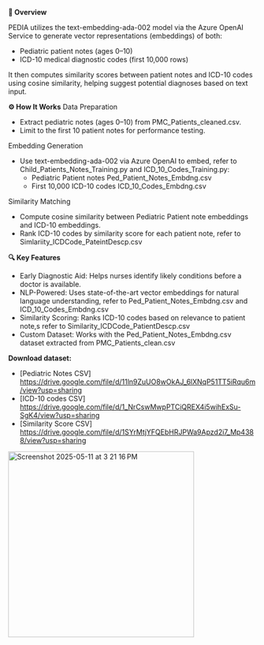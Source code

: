 **🧠 Overview**

PEDIA utilizes the text-embedding-ada-002 model via the Azure OpenAI Service to generate vector representations (embeddings) of both:
  - Pediatric patient notes (ages 0–10)
  - ICD-10 medical diagnostic codes (first 10,000 rows)

It then computes similarity scores between patient notes and ICD-10 codes using cosine similarity, helping suggest potential diagnoses based on text input.

**⚙️ How It Works**
Data Preparation
  - Extract pediatric notes (ages 0–10) from PMC_Patients_cleaned.csv.
  - Limit to the first 10 patient notes for performance testing.

Embedding Generation
  - Use text-embedding-ada-002 via Azure OpenAI to embed, refer to Child_Patients_Notes_Training.py and ICD_10_Codes_Training.py:
    - Pediatric Patient notes Ped_Patient_Notes_Embdng.csv 
    - First 10,000 ICD-10 codes ICD_10_Codes_Embdng.csv

Similarity Matching
  - Compute cosine similarity between Pediatric Patient note embeddings and ICD-10 embeddings.
  - Rank ICD-10 codes by similarity score for each patient note, refer to Simlariity_ICDCode_PateintDescp.csv

**🔍 Key Features**
- Early Diagnostic Aid: Helps nurses identify likely conditions before a doctor is available.
- NLP-Powered: Uses state-of-the-art vector embeddings for natural language understanding, refer to Ped_Patient_Notes_Embdng.csv and ICD_10_Codes_Embdng.csv
- Similarity Scoring: Ranks ICD-10 codes based on relevance to patient note,s refer to Similarity_ICDCode_PatientDescp.csv
- Custom Dataset: Works with the Ped_Patient_Notes_Embdng.csv dataset extracted from PMC_Patients_clean.csv

**Download dataset:** 
- [Pediatric Notes CSV] https://drive.google.com/file/d/11ln9ZuUO8wOkAJ_6lXNqP51TT5iRqu6m/view?usp=sharing
- [ICD-10 codes CSV] https://drive.google.com/file/d/1_NrCswMwpPTCiQREX4i5wihExSu-SgK4/view?usp=sharing
- [Similarity Score CSV] https://drive.google.com/file/d/1SYrMtjYFQEbHRJPWa9Apzd2i7_Mp4388/view?usp=sharing
  
<img width="377" alt="Screenshot 2025-05-11 at 3 21 16 PM" src="https://github.com/user-attachments/assets/56e423ad-4466-4fca-ae5c-97221cf6fcb1" />

